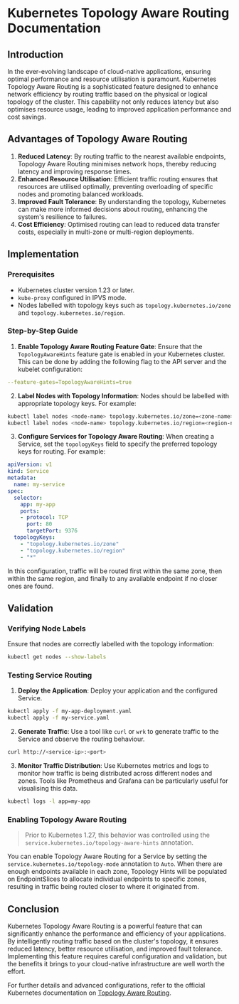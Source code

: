 # Kubernetes Topology Aware Routing Documentation

## Introduction

In the ever-evolving landscape of cloud-native applications, ensuring optimal performance and resource utilisation is paramount. Kubernetes Topology Aware Routing is a sophisticated feature designed to enhance network efficiency by routing traffic based on the physical or logical topology of the cluster. This capability not only reduces latency but also optimises resource usage, leading to improved application performance and cost savings.

## Advantages of Topology Aware Routing

1. **Reduced Latency**: By routing traffic to the nearest available endpoints, Topology Aware Routing minimises network hops, thereby reducing latency and improving response times.
2. **Enhanced Resource Utilisation**: Efficient traffic routing ensures that resources are utilised optimally, preventing overloading of specific nodes and promoting balanced workloads.
3. **Improved Fault Tolerance**: By understanding the topology, Kubernetes can make more informed decisions about routing, enhancing the system's resilience to failures.
4. **Cost Efficiency**: Optimised routing can lead to reduced data transfer costs, especially in multi-zone or multi-region deployments.

## Implementation

### Prerequisites

- Kubernetes cluster version 1.23 or later.
- `kube-proxy` configured in IPVS mode.
- Nodes labelled with topology keys such as `topology.kubernetes.io/zone` and `topology.kubernetes.io/region`.

### Step-by-Step Guide

1. **Enable Topology Aware Routing Feature Gate**:
Ensure that the `TopologyAwareHints` feature gate is enabled in your Kubernetes cluster. This can be done by adding the following flag to the API server and the kubelet configuration:

```yaml
--feature-gates=TopologyAwareHints=true
```

2. **Label Nodes with Topology Information**:
Nodes should be labelled with appropriate topology keys. For example:

```bash
kubectl label nodes <node-name> topology.kubernetes.io/zone=<zone-name>
kubectl label nodes <node-name> topology.kubernetes.io/region=<region-name>
```

3. **Configure Services for Topology Aware Routing**:
When creating a Service, set the `topologyKeys` field to specify the preferred topology keys for routing. For example:

```yaml
apiVersion: v1
kind: Service
metadata:
  name: my-service
spec:
  selector:
    app: my-app
    ports:
    - protocol: TCP
      port: 80
      targetPort: 9376
  topologyKeys:
    - "topology.kubernetes.io/zone"
    - "topology.kubernetes.io/region"
    - "*"
```

In this configuration, traffic will be routed first within the same zone, then within the same region, and finally to any available endpoint if no closer ones are found.

## Validation

### Verifying Node Labels

Ensure that nodes are correctly labelled with the topology information:

```bash
kubectl get nodes --show-labels
```

### Testing Service Routing

1. **Deploy the Application**:
Deploy your application and the configured Service.

```bash
kubectl apply -f my-app-deployment.yaml
kubectl apply -f my-service.yaml
```

2. **Generate Traffic**:
Use a tool like `curl` or `wrk` to generate traffic to the Service and observe the routing behaviour.

```bash
curl http://<service-ip>:<port>
```

3. **Monitor Traffic Distribution**:
Use Kubernetes metrics and logs to monitor how traffic is being distributed across different nodes and zones. Tools like Prometheus and Grafana can be particularly useful for visualising this data.

```bash
kubectl logs -l app=my-app
```

### Enabling Topology Aware Routing

> Prior to Kubernetes 1.27, this behavior was controlled using the `service.kubernetes.io/topology-aware-hints` annotation.

You can enable Topology Aware Routing for a Service by setting the `service.kubernetes.io/topology-mode` annotation to `Auto`. When there are enough endpoints available in each zone, Topology Hints will be populated on EndpointSlices to allocate individual endpoints to specific zones, resulting in traffic being routed closer to where it originated from.

## Conclusion

Kubernetes Topology Aware Routing is a powerful feature that can significantly enhance the performance and efficiency of your applications. By intelligently routing traffic based on the cluster's topology, it ensures reduced latency, better resource utilisation, and improved fault tolerance. Implementing this feature requires careful configuration and validation, but the benefits it brings to your cloud-native infrastructure are well worth the effort.

For further details and advanced configurations, refer to the official Kubernetes documentation on [Topology Aware Routing](https://kubernetes.io/docs/concepts/services-networking/topology-aware-routing/).
